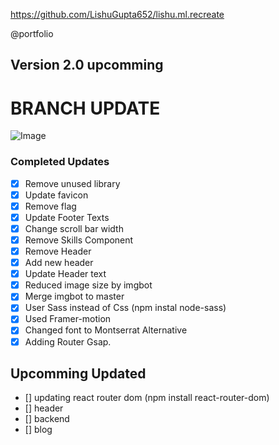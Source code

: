 https://github.com/LishuGupta652/lishu.ml.recreate

@portfolio

## Version 2.0 upcomming

# BRANCH UPDATE

![Image](https://www.pakkabaniya.ml/favicon.ico "lishugupta")

### Completed Updates

- [x] Remove unused library
- [x] Update favicon
- [x] Remove flag
- [x] Update Footer Texts
- [x] Change scroll bar width
- [x] Remove Skills Component
- [x] Remove Header
- [x] Add new header
- [x] Update Header text
- [x] Reduced image size by imgbot
- [x] Merge imgbot to master
- [x] User Sass instead of Css (npm instal node-sass)
- [x] Used Framer-motion
- [x] Changed font to Montserrat Alternative
- [x] Adding Router Gsap.

## Upcomming Updated

- [] updating react router dom (npm install react-router-dom)
- [] header
- [] backend
- [] blog
